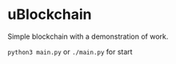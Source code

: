 # uBlockchain
Simple blockchain with a demonstration of work.

`python3 main.py` or `./main.py` for start
